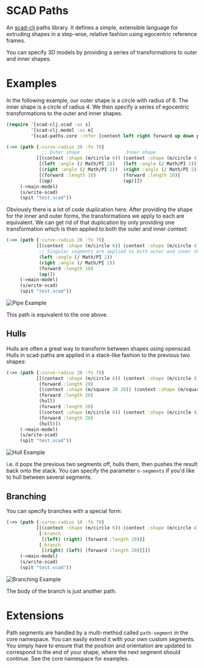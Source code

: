 # SCAD Paths

An [scad-clj](https://github.com/farrellm/scad-clj) paths library. It defines a simple, extensible language for extruding shapes in a step-wise, relative fashion using egocentric reference frames.

You can specify 3D models by providing a series of transformations to outer and inner shapes.
 
# Examples

In the following example, our outer shape is a circle with radius of 6. The inner
shape is a circle of radius 4. We then specify a series of egocentric transformations to the
outer and inner shapes. 

``` clojure
(require '[scad-clj.scad :as s]
         '[scad-clj.model :as m]
         '[scad-paths.core :refer [context left right forward up down path ->main-model]]

(->> (path {:curve-radius 20 :fn 70}
             ;; Outer shape                 Inner shape
           [[(context :shape (m/circle 6)) (context :shape (m/circle 4))]
            [(left :angle (/ Math/PI 2))   (left :angle (/ Math/PI 2))]
            [(right :angle (/ Math/PI 2))  (right :angle (/ Math/PI 2))]
            [(forward :length 10)          (forward :length 10)]
            [(up)                          (up)]])
     (->main-model)
     (s/write-scad)
     (spit "test.scad"))
```

Obviously there is a lot of code duplication here. After providing the shape for the inner and outer forms,
the transformations we apply to each are equivalent. We can get rid of that duplication by only providing one 
transformation which is then applied to both the outer and inner context:

``` clojure    
(->> (path {:curve-radius 20 :fn 70}
           [[(context :shape (m/circle 6)) (context :shape (m/circle 4))]
            ;; Singular segments are applied to both outer and inner shapes.
            (left :angle (/ Math/PI 2))
            (right :angle (/ Math/PI 2))
            (forward :length 10)
            (up)])
     (->main-model)
     (s/write-scad)
     (spit "test.scad"))
```

![Pipe Example](https://github.com/SovereignShop/scad-paths/blob/main/resources/images/pipe-example.png)


This path is equivalent to the one above.

## Hulls

Hulls are often a great way to transform between shapes using openscad. Hulls in scad-paths
are applied in a stack-like fashion to the previous two shapes:

``` clojure
(->> (path {:curve-radius 20 :fn 70}
           [[(context :shape (m/circle 6)) (context :shape (m/circle 4))]
            (forward :length 20)
            [(context :shape (m/square 20 20)) (context :shape (m/square 16 16))]
            (forward :length 20)
            (hull)
            (forward :length 20)
            [(context :shape (m/circle 6)) (context :shape (m/circle 4))]
            (forward :length 20)
            (hull)])
     (->main-model)
     (s/write-scad)
     (spit "test.scad"))
```

![Hull Example](https://github.com/SovereignShop/scad-paths/blob/main/resources/images/hull-example.png)

i.e. it pops the previous two segments off, hulls them, then pushes the result back onto the stack. You can specify the parameter `n-segments` if you'd like to hull between several segments.

## Branching

You can specify branches with a special form:

``` clojure
(->> (path {:curve-radius 10 :fn 70}
           [[(context :shape (m/circle 6)) (context :shape (m/circle 4))]
            [:branch
             [(left) (right) (forward :length 20)]]
            [:branch
             [(right) (left) (forward :length 20)]]])
     (->main-model)
     (s/write-scad)
     (spit "test.scad"))
```

![Branching Example](https://github.com/SovereignShop/scad-paths/blob/main/resources/images/branching-example.png)


The body of the branch is just another path.

# Extensions

Path segments are handled by a multi-method called `path-segment` in the core namespace. You can easily extend it with your own custom segments. You simply
have to ensure that the position and orientation are updated to correspond 
to the end of your shape, where the next segment should continue. See the
core namespace for examples.
